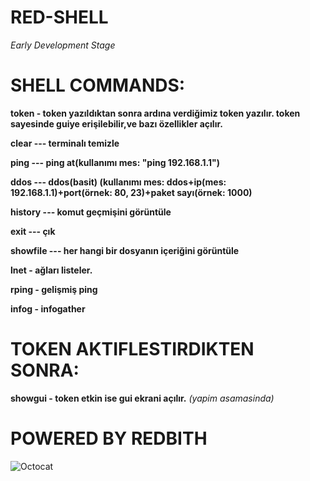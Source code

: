 # RED-SHELL
*Early Development Stage*
# SHELL COMMANDS:
**token - token yazıldıktan sonra ardına verdiğimiz token yazılır. token sayesinde guiye erişilebilir,ve bazı özellikler açılır.**

**clear --- terminalı temizle**

**ping --- ping at(kullanımı mes: "ping 192.168.1.1")**

**ddos --- ddos(basit) (kullanımı mes: ddos+ip(mes: 192.168.1.1)+port(örnek: 80, 23)+paket sayı(örnek: 1000)**

**history --- komut geçmişini görüntüle**

**exit --- çık**

**showfile --- her hangi bir dosyanın içeriğini görüntüle**

**lnet - ağları listeler.**

**rping - gelişmiş ping**

**infog - infogather**

# TOKEN AKTIFLESTIRDIKTEN SONRA:
**showgui - token etkin ise gui ekrani açılır.**
*(yapim asamasinda)*

# POWERED BY REDBITH
![Octocat](https://cyberdark.org/data/avatars/m/0/67.jpg?1699895121)
